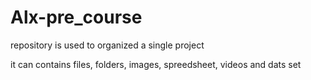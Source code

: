 # Alx-pre_course


repository is used to organized a single project


it can contains files, folders, images, spreedsheet, videos and dats set
